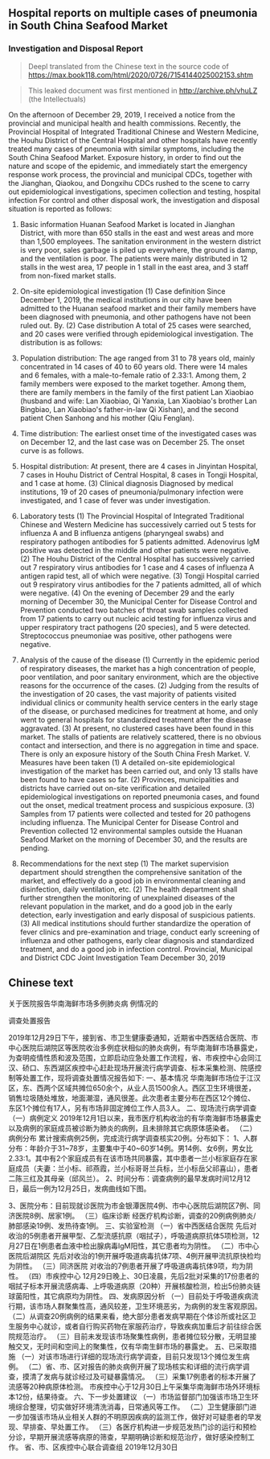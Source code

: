 ## Hospital reports on multiple cases of pneumonia in South China Seafood Market

### Investigation and Disposal Report




> Deepl translated from the Chinese text in the source code of https://max.book118.com/html/2020/0726/7154144025002153.shtm




> This leaked document was first mentioned in http://archive.ph/vhuLZ (the Intellectuals)





On the afternoon of December 29, 2019, I received a notice from the provincial and municipal health and health commissions. Recently, the Provincial Hospital of Integrated Traditional Chinese and Western Medicine, the Houhu District of the Central Hospital and other hospitals have recently treated many cases of pneumonia with similar symptoms, including the South China Seafood Market. Exposure history, in order to find out the nature and scope of the epidemic, and immediately start the emergency response work process, the provincial and municipal CDCs, together with the Jianghan, Qiaokou, and Dongxihu CDCs rushed to the scene to carry out epidemiological investigations, specimen collection and testing, hospital infection For control and other disposal work, the investigation and disposal situation is reported as follows:
1. Basic information
Huanan Seafood Market is located in Jianghan District, with more than 650 stalls in the east and west areas and more than 1,500 employees. The sanitation environment in the western district is very poor, sales garbage is piled up everywhere, the ground is damp, and the ventilation is poor. The patients were mainly distributed in 12 stalls in the west area, 17 people in 1 stall in the east area, and 3 staff from non-fixed market stalls.
2. On-site epidemiological investigation
(1) Case definition
Since December 1, 2019, the medical institutions in our city have been admitted to the Huanan seafood market and their family members have been diagnosed with pneumonia, and other pathogens have not been ruled out. By.
(2) Case distribution
A total of 25 cases were searched, and 20 cases were verified through epidemiological investigation. The distribution is as follows:
1. Population distribution: The age ranged from 31 to 78 years old, mainly concentrated in 14 cases of 40 to 60 years old. There were 14 males and 6 females, with a male-to-female ratio of 2.33:1. Among them, 2 family members were exposed to the market together. Among them, there are family members in the family of the first patient Lan Xiaobiao (husband and wife: Lan Xiaobiao, Qi Yanxia, ​​Lan Xiaobiao's brother Lan Bingbiao, Lan Xiaobiao's father-in-law Qi Xishan), and the second patient Chen Sanhong and his mother (Qiu Fenglan).
2. Time distribution: The earliest onset time of the investigated cases was on December 12, and the last case was on December 25. The onset curve is as follows.



3. Hospital distribution: At present, there are 4 cases in Jinyintan Hospital, 7 cases in Houhu District of Central Hospital, 8 cases in Tongji Hospital, and 1 case at home.
(3) Clinical diagnosis Diagnosed
by medical institutions, 19 of 20 cases of pneumonia/pulmonary infection were investigated, and 1 case of fever was under investigation.
3. Laboratory tests
(1) The Provincial Hospital of Integrated Traditional Chinese and Western Medicine
has successively carried out 5 tests for influenza A and B influenza antigens (pharyngeal swabs) and respiratory pathogen antibodies for 5 patients admitted. Adenovirus IgM positive was detected in the middle and other patients were negative.
(2) The Houhu District of the Central Hospital
has successively carried out 7 respiratory virus antibodies for 1 case and 4 cases of influenza A antigen rapid test, all of which were negative.
(3) Tongji Hospital
carried out 9 respiratory virus antibodies for the 7 patients admitted, all of which were negative. (4) On the evening of December 29 and the early morning of December 30, the
Municipal Center for Disease Control and Prevention conducted two batches of throat swab samples collected from 17 patients to carry out nucleic acid testing for influenza virus and upper respiratory tract pathogens (20 species), and 5 were detected.
Streptococcus pneumoniae was positive, other pathogens were negative.
4. Analysis of the cause of
the disease (1) Currently in the epidemic period of respiratory diseases, the market has a high concentration of people, poor ventilation, and poor sanitary environment, which are the objective reasons for the occurrence of the cases.
(2) Judging from the results of the investigation of 20 cases, the vast majority of patients visited individual clinics or community health service centers in the early stage of the disease, or purchased medicines for treatment at home, and only went to general hospitals for standardized treatment after the disease aggravated.
(3) At present, no clustered cases have been found in this market. The stalls of patients are relatively scattered, there is no obvious contact and intersection, and there is no aggregation in time and space. There is only an exposure history of the South China Fresh Market.
V. Measures have been taken
(1) A detailed on-site epidemiological investigation of the market has been carried out, and only 13 stalls have been found to have cases so far.
(2) Provinces, municipalities and districts have carried out on-site verification and detailed epidemiological investigations on reported pneumonia cases, and found out the onset, medical treatment process and suspicious exposure.
(3) Samples from 17 patients were collected and tested for 20 pathogens including influenza.
The Municipal Center for Disease Control and Prevention collected 12 environmental samples outside the Huanan Seafood Market on the morning of December 30, and the results are pending.
6. Recommendations for the next step
(1) The market supervision department should strengthen the comprehensive sanitation of the market, and effectively do a good job in environmental cleaning and disinfection, daily ventilation, etc.
(2) The health department shall further strengthen the monitoring of unexplained diseases of the relevant population in the market, and do a good job in the early detection, early investigation and early disposal of suspicious patients.
(3) All medical institutions should further standardize the operation of fever clinics and pre-examination and triage, conduct early screening of influenza and other pathogens, early clear diagnosis and standardized treatment, and do a good job in infection control.
Provincial, Municipal and District CDC Joint Investigation Team
December 30, 2019









## Chinese text



关于医院报告华南海鲜市场多例肺炎病 例情况的

调查处置报告


2019年12月29日下午，接到省、市卫生健康委通知，近期省中西医结合医院、市中心医院后湖院区等医院收治多例症状相似的肺炎病例，有华南海鲜市场暴露史，为查明疫情性质和波及范围，立即启动应急处置工作流程，省、市疾控中心会同江汉、硚口、东西湖区疾控中心赶赴现场开展流行病学调查、标本采集检测、院感控制等处置工作，现将调查处置情况报告如下:
一、基本情况
华南海鲜市场位于江汉区，东、西两个区域共摊位650余个，从业人员1500余人。西区卫生环境很差，销售垃圾随处堆放，地面潮湿，通风很差。此次患者主要分布在西区12个摊位、东区1个摊位有17人，另有市场非固定摊位工作人员3人。
二、现场流行病学调查
（一）病例定义
2019年12月1日以来，我市医疗机构收治的有华南海鲜市场暴露史以及病例的家庭成员被诊断为肺炎的病例，且未排除其它病原体感染者。
（二）病例分布
累计搜索病例25例，完成流行病学调查核实20例。分布如下：
1、人群分布：年龄介于31~78岁，主要集中于40~60岁14例。男14例、女6例，男女比2.33:1。其中有2个家庭成员有在该市场共同暴露，其中患者一兰小标家庭存在家庭成员（夫妻：兰小标、祁燕霞，兰小标哥哥兰兵标，兰小标岳父祁喜山），患者二陈三红及其母亲（邱风兰）。
2、时间分布：调查病例的最早发病时间12月12日，最后一例为12月25日，发病曲线如下图。





3、医院分布：目前现就诊医院为市金银潭医院4例、市中心医院后湖院区7例、同济医院8例、居家1例。
（三）临床诊断
经医疗机构诊断，调查的20例病例肺炎/肺部感染19例、发热待查1例。
三、实验室检测
（一）省中西医结合医院
先后对收治的5例患者开展甲型、乙型流感抗原（咽拭子），呼吸道病原抗体5项检测，12月27日在1例患者血液中检出腺病毒IgM阳性，其它患者均为阴性。
（二）市中心医院后湖院区
先后对收治的1例开展呼吸道病毒抗体7项、4例开展甲流抗原快检均为阴性。
（三）同济医院
对收治的7例患者开展了呼吸道病毒抗体9项，均为阴性。
（四）市疾控中心
12月29日晚上、30日凌晨，先后2批对采集的17份患者的咽拭子标本开展流感病毒、上呼吸道病原（20种）开展核酸检测，检出5份肺炎链球菌阳性，其它病原均为阴性。
四、发病原因分析
（一）目前处于呼吸道疾病流行期，该市场人群聚集性高，通风较差，卫生环境恶劣，为病例的发生客观原因。
（二）从调查20例病例的结果来看，绝大部分患者发病早期在个体诊所或社区卫生服务中心就诊，或者自行购买药物在家服药治疗，导致疾病加重后才前往综合医院规范治疗。
（三）目前未发现该市场聚集性病例，患者摊位较分散，无明显接触交叉，无时间和空间上的聚集性，仅有华南生鲜市场的暴露史。
五、已采取措施
（一）对该市场进行详细的现场流行病学调查，目前只发现13个摊位发生病例。
（二）省、市、区对报告的肺炎病例开展了现场核实和详细的流行病学调查，摸清了发病与就诊经过及可疑暴露情况。
（三）采集17例患者的标本开展了流感等20种病原体检测。
市疾控中心于12月30日上午采集华南海鲜市场外环境标本12份，结果待查。
六、下一步处置建议
（一）市场监督部门加强该市场卫生环境综合整理，切实做好环境清洗消毒，日常通风等工作。
（二）卫生健康部门进一步加强该市场从业相关人群的不明原因疾病的监测工作，做好对可疑患者的早发现、早排查、早处置工作。
（三）各医疗机构进一步规范发热门诊的运行和预检分诊，早期开展流感等病原的筛查，早期明确诊断和规范治疗，做好感染控制工作。
省、市、区疾控中心联合调查组
2019年12月30日


